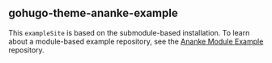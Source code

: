 ## gohugo-theme-ananke-example

This `exampleSite` is based on the submodule-based installation. To learn about a module-based example repository, see the [Ananke Module Example](https://github.com/davidsneighbour/gohugo-theme-ananke-example) repository.
